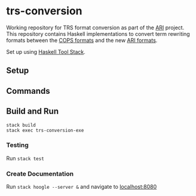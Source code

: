 # trs-conversion

Working repository for TRS format conversion as part of the [ARI](https://ari-informatik.uibk.ac.at/) project. This repository contains Haskell implementations to convert term rewriting formats between the [COPS formats](http://project-coco.uibk.ac.at/problems/#format) and the new [ARI formats](https://ari-informatik.uibk.ac.at/tasks/A/).

Set up using [Haskell Tool Stack](https://docs.haskellstack.org/en/stable/).

## Setup

## Commands

## Build and Run

```
stack build
stack exec trs-conversion-exe
```

### Testing

Run `stack test`

### Create Documentation

Run `stack hoogle --server &` and navigate to [localhost:8080](http://localhost:8080/)
